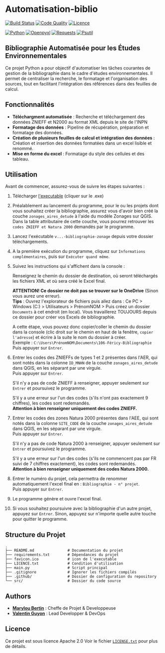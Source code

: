 # Automatisation-biblio

<a href="https://github.com/Milou34/Automatisation-biblio/actions/workflows/build-executable-create-release.yml" target="_blank">![Build Status](https://github.com/Milou34/Automatisation-biblio/actions/workflows/build-executable-create-release.yml/badge.svg)</a>
<a href="https://github.com/Milou34/Automatisation-biblio/actions/workflows/pylint.yml" target="_blank">![Code Quality](https://github.com/Milou34/Automatisation-biblio/actions/workflows/pylint.yml/badge.svg)</a>
<a href="https://github.com/Milou34/Automatisation-biblio/blob/main/LICENSE.txt" target="_blank">![Licence](https://img.shields.io/badge/Licence-Apache_2.0-blue.svg)</a>

<a href="https://www.python.org/doc" target="_blank">![Python](https://img.shields.io/badge/Python-3.12-ffd343?logo=python)</a>
<a href="https://pypi.org/project/openpyxl" target="_blank">![Openpyxl](https://img.shields.io/badge/Openpyxl-3.1.5-ffd343?logo=pypi)</a>
<a href="https://pypi.org/project/requests" target="_blank">![Requests](https://img.shields.io/badge/Requests-2.32.3-ffd343?logo=pypi)</a>
<a href="https://pypi.org/project/psutil" target="_blank">![Psutil](https://img.shields.io/badge/Psutil-6.0.0-ffd343?logo=pypi)</a>

## Bibliographie Automatisée pour les Études Environnementales

Ce projet Python a pour objectif d'automatiser les tâches courantes de gestion de la bibliographie dans le cadre d'études environnementales. Il permet de centraliser la recherche, le formatage et l'organisation des sources, tout en facilitant l'intégration des références dans des feuilles de calcul.

## Fonctionnalités

- **Téléchargment automatisée** : Recherche et téléchargement des données ZNIEFF et N2000 au format XML depuis le site de l'INPN
- **Formatage des données** : Pipeline de récupération, préparation et formatage des données.
- **Création de plusieurs feuilles de calcul et intégration des données** : Création et insertion des données formatées dans un excel lisible et renommé.
- **Mise en forme du excel** : Formatage du style des cellules et des tableau.

## Utilisation

Avant de commencer, assurez-vous de suivre les étapes suivantes :


1. Télécharger <a href="https://github.com/Milou34/Automatisation-biblio/releases/latest" target="_blank">l'executable</a> (cliquer sur le .exe)
2. Préalablement au lancement du programme, pour le ou les projets dont vous souhaitez créer la bibliographie, assurez vous d'avoir bien créé la couche `zonages_aires_detude` à l'aide du modèle Zonages sur QGIS. Dans la table attributaire de cette couche, vous pourrez retrouver les `codes ZNIEFF et Natura 2000` demandés par le programme.
3. Lancez l'exécutable `v...-bibliographie-zonage` depuis votre dossier téléchargements.
4. A la première exécution du programme, cliquez sur `Informations complémentaires`, puis sur `Exécuter quand même`. 
5. Suivez les instructions qui s'affichent dans la console : 

    Renseignez le chemin du dossier de destination, où seront téléchargés les fichiers XML et où sera créé le Excel final.

    **ATTENTION! Ce dossier ne doit pas se trouver sur le OneDrive** (Sinon vous aurez une erreur).\
    **Tips** : Ouvrez l'explorateur de fichiers puis allez dans :
    Ce PC > Windows (C:) > Utilisateurs > PrénomNOM > 
    Puis créez un dossier `Documents` à cet endroit (en local). Vous travaillerez TOUJOURS depuis ce dossier pour créer vos Excels de bibliographie.

    A cette étape, vous pouvez donc copier/coller le chemin du dossier dans la console (clic droit sur le chemin en haut de la fenêtre, `copier l'adresse`) et écrire à la suite le nom du dossier à créer.\
    Exemple : `C:\Users\PrénomNOM\Documents\106-Féricy-Bibliographie`\
    Puis appuyer sur `Entrer`.

6. Entrer les codes des ZNIEFFs de types 1 et 2 présentes dans l'AER, qui sont notés dans la colonne `ID_MNHN` de la couche `zonages_aires_detude` dans QGIS, en les séparant par une virgule.\
Puis appuyer sur `Entrer`.

    S'il n'y a pas de code ZNIEFF à renseigner, appuyer seulement sur `Entrer` et poursuivez le programme.

    S'il y a une erreur sur l'un des codes (s'ils n'ont pas exactement 9 chiffres), les codes sont redemandés.\
    **Attention à bien renseigner uniquement des codes ZNIEFF.**

7. Entrer les codes des zones Natura 2000 présentes dans l'AEE, qui sont notés dans la colonne `SITE_CODE` de la couche `zonages_aires_detude` dans QGIS, en les séparant par une virgule.\
Puis appuyer sur `Entrer`.

    S'il n'y a pas de code Natura 2000 à renseigner, appuyer seulement sur `Entrer` et poursuivez le programme.

    S'il y a une erreur sur l'un des codes (s'ils ne commencent pas par FR suivi de 7 chiffres exactement), les codes sont redemandés.\
    **Attention à bien renseigner uniquement des codes Natura 2000.**

8. Entrer le numéro du projet, cela permettra de renommer automatiquement l'excel final en : `Bibliographie - n° projet`.\
Puis appuyer sur `Entrer`.

9. Le programme génère et ouvre l'excel final.

10. Si vous souhaitez poursuivre avec la bibliographie d'un autre projet, appuyez sur `Entrer`. Sinon, appuyez sur n'importe quelle autre touche pour quitter le programme.



## Structure du Projet

```
.
├── README.md               # Documentation du projet
├── requirements.txt        # Dépendances du projet
├── favicon.ico             # icon de l'executable
├── LICENCE.txt             # Condition d'utilisation
├── main.py                 # Script principal
├── .gitignore              # Ignorer les fichiers compilés
├── .github/                # Dossier de configuration du repository
└── src/                    # Dossier du code source
```

## Authors

- <a href="https://www.linkedin.com/in/marylou-bertin" target="_blank">**Marylou Bertin**</a> : Cheffe de Projet & Developpeuse
- <a href="https://www.linkedin.com/in/valentin-guyon" target="_blank">**Valentin Guyon**</a> : Lead Developper & DevOps

## Licence
Ce projet est sous licence Apache 2.0 Voir le fichier <a href="./LICENSE.txt" target="_blank">`LICENSE.txt`</a> pour plus de détails.

